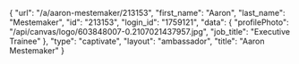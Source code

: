 {
    "url": "\/a\/aaron-mestemaker\/213153",
    "first_name": "Aaron",
    "last_name": "Mestemaker",
    "id": "213153",
    "login_id": "1759121",
    "data": {
        "profilePhoto": "\/api\/canvas\/logo\/603848007-0.2107021437957.jpg",
        "job_title": "Executive Trainee"
    },
    "type": "captivate",
    "layout": "ambassador",
    "title": "Aaron Mestemaker"
}